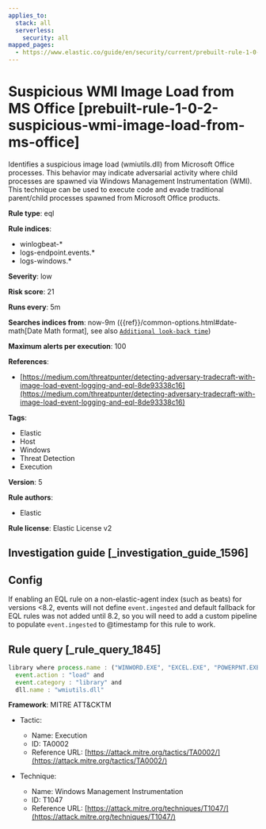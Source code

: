 ```yaml
---
applies_to:
  stack: all
  serverless:
    security: all
mapped_pages:
  - https://www.elastic.co/guide/en/security/current/prebuilt-rule-1-0-2-suspicious-wmi-image-load-from-ms-office.html
---
```


# Suspicious WMI Image Load from MS Office [prebuilt-rule-1-0-2-suspicious-wmi-image-load-from-ms-office]

Identifies a suspicious image load (wmiutils.dll) from Microsoft Office processes. This behavior may indicate adversarial activity where child processes are spawned via Windows Management Instrumentation (WMI). This technique can be used to execute code and evade traditional parent/child processes spawned from Microsoft Office products.

**Rule type**: eql

**Rule indices**:

* winlogbeat-*
* logs-endpoint.events.*
* logs-windows.*

**Severity**: low

**Risk score**: 21

**Runs every**: 5m

**Searches indices from**: now-9m ({{ref}}/common-options.html#date-math[Date Math format], see also [`Additional look-back time`](docs-content://solutions/security/detect-and-alert/create-detection-rule.md#rule-schedule))

**Maximum alerts per execution**: 100

**References**:

* [https://medium.com/threatpunter/detecting-adversary-tradecraft-with-image-load-event-logging-and-eql-8de93338c16](https://medium.com/threatpunter/detecting-adversary-tradecraft-with-image-load-event-logging-and-eql-8de93338c16)

**Tags**:

* Elastic
* Host
* Windows
* Threat Detection
* Execution

**Version**: 5

**Rule authors**:

* Elastic

**Rule license**: Elastic License v2

## Investigation guide [_investigation_guide_1596]

## Config

If enabling an EQL rule on a non-elastic-agent index (such as beats) for versions <8.2, events will not define `event.ingested` and default fallback for EQL rules was not added until 8.2, so you will need to add a custom pipeline to populate `event.ingested` to @timestamp for this rule to work.

## Rule query [_rule_query_1845]

```js
library where process.name : ("WINWORD.EXE", "EXCEL.EXE", "POWERPNT.EXE", "MSPUB.EXE", "MSACCESS.EXE") and
  event.action : "load" and
  event.category : "library" and
  dll.name : "wmiutils.dll"
```

**Framework**: MITRE ATT&CKTM

* Tactic:

    * Name: Execution
    * ID: TA0002
    * Reference URL: [https://attack.mitre.org/tactics/TA0002/](https://attack.mitre.org/tactics/TA0002/)

* Technique:

    * Name: Windows Management Instrumentation
    * ID: T1047
    * Reference URL: [https://attack.mitre.org/techniques/T1047/](https://attack.mitre.org/techniques/T1047/)



